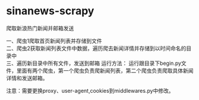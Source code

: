 # sinanews-scrapy
爬取新浪热门新闻并邮箱发送

一、爬虫1爬取首页新闻列表并存储到文件<br />
二、爬虫2获取新闻列表文件中数据，遍历爬去新闻详情并存储到以时间命名的目录中<br />
三、遍历新目录中所有文件，发送到邮箱
 运行方法：
 运行跟目录下begin.py文件，里面有两个爬虫，第一个爬虫负责爬新闻列表，第二个爬虫负责爬取具体新闻详情和发送邮箱。<br />
 
 注意：需要更换proxy、user-agent,cookies到middlewares.py中修改。
